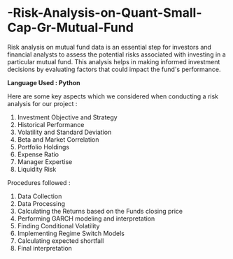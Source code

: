 # -Risk-Analysis-on-Quant-Small-Cap-Gr-Mutual-Fund
Risk analysis on mutual fund data is an essential step for investors and financial analysts to assess the potential risks associated with investing in a particular mutual fund. This analysis helps in making informed investment decisions by evaluating factors that could impact the fund's performance.  

**Language Used : Python**

Here are some key aspects which we considered when conducting a risk analysis for our project :

1) Investment Objective and Strategy
2) Historical Performance
3) Volatility and Standard Deviation
4) Beta and Market Correlation
5) Portfolio Holdings
6) Expense Ratio
7) Manager Expertise
8) Liquidity Risk

Procedures followed :

1) Data Collection
2) Data Processing
3) Calculating the Returns based on the Funds closing price
4) Performing GARCH modeling and interpretation
5) Finding Conditional Volatility 
6) Implementing Regime Switch Models
7) Calculating expected shortfall
8) Final interpretation
